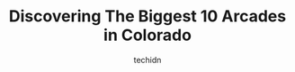 ---
layout: ampstory
image: https://i0.wp.com/paketmu.com/wp-content/uploads/2023/06/the-1up-arcade-bar-colfax-0-in-colorado-1686368035.jpeg?resize=640,853
author: techidn
featured: false
description: Explore the diverse Arcade scene in Colorado, home to an incredible selection of 10 establishments catering to every taste. Whether youre in search of iconic favorites or undiscovered treas
title: Discovering The Biggest 10 Arcades in Colorado
cover:
   title: Discovering The Biggest 10 Arcades in Colorado
   subtitle: RICKPATE
   background: https://paketmu.com/wp-content/uploads/2023/06/the-1up-arcade-bar-colfax-0-in-colorado-1686368035.jpeg

pages: 
 - layout: thirds
   top: <h1>#1 Dave & Busters Denver</h1>
   bottom: "<p>This is one of our kids favorite places.  They love the arcade and more importantly the ticket shop.  The service has always been great.  Food has always been good.  It i</p>"
   background: https://paketmu.com/wp-content/uploads/2023/06/the-1up-arcade-bar-colfax-1-in-colorado-1686368036.jpeg
   backgroundblur: true
 - layout: thirds
   top: <h1>#2 The 1UP Arcade Bar - LoDo</h1>
   bottom: "<p>Great place for pinball and old school arcade games. It has a good selection of domestic beers (including Rainier which is a favourite of mine) as well as a good selectio</p>"
   background: https://paketmu.com/wp-content/uploads/2023/06/the-1up-arcade-bar-colfax-2-in-colorado-1686368038.jpeg
   cta:
      link: https://paketmu.com/discovering-the-biggest-10-arcades-in-colorado/
      text: Discovering The Biggest 10 Arcades in Colorado
 - layout: thirds
   top: <h1>#3 Manitou Springs Penny Arcade</h1>
   bottom: "<p>What an unbelievable place, I was recommended to check it out by a local. I was visiting from New Orleans and I was amazed. It was like stepping back in time. Some of the</p>"
   background: https://paketmu.com/wp-content/uploads/2023/06/the-1up-arcade-bar-colfax-3-in-colorado-1686368038.jpeg
   cta:
      link: https://paketmu.com/discovering-the-biggest-10-arcades-in-colorado/
      text: Discovering The Biggest 10 Arcades in Colorado
 - layout: thirds
   top: <h1>#4 The 1UP Arcade Bar - Colfax</h1>
   bottom: "<p>717 E Colfax Ave, Denver, CO 80203, United States</p>"
   background: https://images.unsplash.com/photo-1533735380053-eb8d0759b24a?ixlib=rb-4.0.3&ixid=MnwxMjA3fDB8MHxwaG90by1wYWdlfHx8fGVufDB8fHx8&auto=format&fit=crop&w=640&h=853&q=80
   cta:
      link: https://paketmu.com/discovering-the-biggest-10-arcades-in-colorado/
      text: Discovering The Biggest 10 Arcades in Colorado
 - layout: thirds
   top: <h1>#5 Arcade Amusements Inc.</h1>
   bottom: "<p>930 Manitou Ave, Manitou Springs, CO 80829, United States</p>"
   background: https://images.unsplash.com/photo-1614648718611-0635f29016cb?ixlib=rb-4.0.3&ixid=MnwxMjA3fDB8MHxwaG90by1wYWdlfHx8fGVufDB8fHx8&auto=format&fit=crop&w=640&h=853&q=80
   cta:
      link: https://paketmu.com/discovering-the-biggest-10-arcades-in-colorado/
      text: Discovering The Biggest 10 Arcades in Colorado
 - layout: thirds
   top: <h1>#6 Nickel-A-Play</h1>
   bottom: "<p>15201 E Mississippi Ave, Aurora, CO 80012, United States</p>"
   background: https://images.unsplash.com/photo-1591393223703-56fe1347ac62?ixlib=rb-4.0.3&ixid=MnwxMjA3fDB8MHxwaG90by1wYWdlfHx8fGVufDB8fHx8&auto=format&fit=crop&w=640&h=853&q=80
   cta:
      link: https://paketmu.com/discovering-the-biggest-10-arcades-in-colorado/
      text: Discovering The Biggest 10 Arcades in Colorado
 - layout: thirds
   top: <h1>#7 Akihabara Arcade and Bar</h1>
   bottom: "<p>8901 N Harlan St, Westminster, CO 80031, United States</p>"
   background: https://images.unsplash.com/photo-1509114397022-ed747cca3f65?ixlib=rb-4.0.3&ixid=MnwxMjA3fDB8MHxwaG90by1wYWdlfHx8fGVufDB8fHx8&auto=format&fit=crop&w=640&h=853&q=80
   cta:
      link: https://paketmu.com/discovering-the-biggest-10-arcades-in-colorado/
      text: Discovering The Biggest 10 Arcades in Colorado
 - layout: thirds
   middle: Continue reading...
   background: https://images.unsplash.com/photo-1518640467707-6811f4a6ab73?ixlib=rb-4.0.3&ixid=MnwxMjA3fDB8MHxwaG90by1wYWdlfHx8fGVufDB8fHx8&auto=format&fit=crop&w=640&h=853&q=80
   cta:
      link: https://paketmu.com/discovering-the-biggest-10-arcades-in-colorado/
      text: Discovering The Biggest 10 Arcades in Colorado
      
---